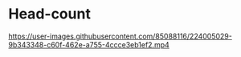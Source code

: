 # Head-count
https://user-images.githubusercontent.com/85088116/224005029-9b343348-c60f-462e-a755-4ccce3eb1ef2.mp4
